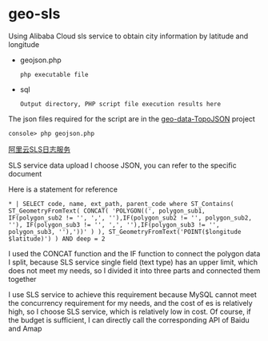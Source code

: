 # geo-sls
Using Alibaba Cloud sls service to obtain city information by latitude and longitude

- geojson.php 

    `php executable file`

- sql 

    `Output directory, PHP script file execution results here`

The json files required for the script are in the [geo-data-TopoJSON](https://github.com/chaiyuan-oss/geo-data-TopoJSON) project



`console> php geojson.php`



[阿里云SLS日志服务](https://www.aliyun.com/product/sls?spm=5176.28508143.J_XmGx2FZCDAeIy2ZCWL7sW.1.e939154aebJbvW&scm=20140722.S_product@@%E4%BA%91%E4%BA%A7%E5%93%81@@99653._.ID_product@@%E4%BA%91%E4%BA%A7%E5%93%81@@99653-RL_sls-LOC_topbar~UND~product-OR_ser-V_3-P0_0)

SLS service data upload I choose JSON, you can refer to the specific document

Here is a statement for reference

```
* | SELECT code, name, ext_path, parent_code where ST_Contains( ST_GeometryFromText( CONCAT( 'POLYGON((', polygon_sub1, IF(polygon_sub2 != '', ',', ''),IF(polygon_sub2 != '', polygon_sub2, ''), IF(polygon_sub3 != '', ',', ''),IF(polygon_sub3 != '', polygon_sub3, ''),'))' ) ), ST_GeometryFromText('POINT($longitude $latitude)') ) AND deep = 2
```

I used the CONCAT function and the IF function to connect the polygon data I split, because SLS service single field (text type) has an upper limit, which does not meet my needs, so I divided it into three parts and connected them together

I use SLS service to achieve this requirement because MySQL cannot meet the concurrency requirement for my needs, and the cost of es is relatively high, so I choose SLS service, which is relatively low in cost. Of course, if the budget is sufficient, I can directly call the corresponding API of Baidu and Amap

